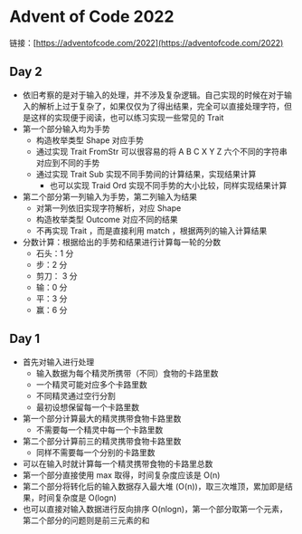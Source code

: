 # Advent of Code 2022

链接：[https://adventofcode.com/2022](https://adventofcode.com/2022)

## Day 2

- 依旧考察的是对于输入的处理，并不涉及复杂逻辑。自己实现的时候在对于输入的解析上过于复杂了，如果仅仅为了得出结果，完全可以直接处理字符，但是这样的实现便于阅读，也可以练习实现一些常见的 Trait
- 第一个部分输入均为手势
    - 构造枚举类型 Shape 对应手势
    - 通过实现 Trait FromStr 可以很容易的将 A B C X Y Z 六个不同的字符串对应到不同的手势
    - 通过实现 Trait Sub 实现不同手势间的计算结果，实现结果计算
        - 也可以实现 Traid Ord 实现不同手势的大小比较，同样实现结果计算
- 第二个部分第一列输入为手势，第二列输入为结果
    - 对第一列依旧实现字符解析，对应 Shape
    - 构造枚举类型 Outcome 对应不同的结果
    - 不再实现 Trait ，而是直接利用 match ，根据两列的输入计算结果
- 分数计算：根据给出的手势和结果进行计算每一轮的分数
    - 石头：1 分
    - 步：2 分
    - 剪刀： 3 分
    - 输：0 分
    - 平：3 分
    - 赢：6 分

## Day 1

- 首先对输入进行处理
    - 输入数据为每个精灵所携带（不同）食物的卡路里数
    - 一个精灵可能对应多个卡路里数
    - 不同精灵通过空行分割
    - 最初设想保留每一个卡路里数
- 第一个部分计算最大的精灵携带食物卡路里数
    - 不需要每一个精灵中每一个卡路里数
- 第二个部分计算前三的精灵携带食物卡路里数
    - 同样不需要每一个分别的卡路里数
- 可以在输入时就计算每一个精灵携带食物的卡路里总数
- 第一个部分直接使用 max 取得，时间复杂度应该是 O(n)
- 第二个部分将转化后的输入数据存入最大堆 (O(n))，取三次堆顶，累加即是结果，时间复杂度是 O(logn)
- 也可以直接对输入数据进行反向排序 O(nlogn)，第一个部分取第一个元素，第二个部分的问题则是前三元素的和